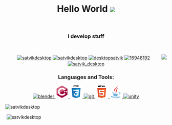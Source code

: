 <h1 align="center">Hello World <img src="https://github.com/TheDudeThatCode/TheDudeThatCode/blob/master/Assets/Hi.gif" width="29px"> </h1>
<p align="center">
 ‎ 
 ‎
 ‎
 ‎ 
 ‎
 ‎
</p>
<h3 align="center">I develop stuff</h3>
<p align="center">
 ‎ 
 ‎
 ‎
 ‎ 
 ‎
 ‎
</p>
<a href="mailto:satviksingh2304@gmail.com">
  <img align="right" src="https://img.shields.io/badge/Gmail-D14836?style=for-the-badge&logo=gmail&logoColor=white" />
</a>
  

<p align="center">
<a href="https://codepen.io/satvikdesktop" target="blank"><img align="center" src="https://raw.githubusercontent.com/rahuldkjain/github-profile-readme-generator/master/src/images/icons/Social/codepen.svg" alt="satvikdesktop" height="30" width="40" /></a>
<a href="https://dev.to/satvikdesktop" target="blank"><img align="center" src="https://cdn.jsdelivr.net/npm/simple-icons@3.0.1/icons/dev-dot-to.svg" alt="satvikdesktop" height="30" width="40" /></a>
<a href="https://twitter.com/desktopsatvik" target="blank"><img align="center" src="https://raw.githubusercontent.com/rahuldkjain/github-profile-readme-generator/master/src/images/icons/Social/twitter.svg" alt="desktopsatvik" height="30" width="40" /></a>
<a href="https://stackoverflow.com/users/16948192" target="blank"><img align="center" src="https://raw.githubusercontent.com/rahuldkjain/github-profile-readme-generator/master/src/images/icons/Social/stack-overflow.svg" alt="16948192" height="30" width="40" /></a>
<a href="https://instagram.com/satvik_desktop" target="blank"><img align="center" src="https://raw.githubusercontent.com/rahuldkjain/github-profile-readme-generator/master/src/images/icons/Social/instagram.svg" alt="satvik_desktop" height="30" width="40" /></a>
</p>

<h3 align="center">Languages and Tools:</h3>
<p align="center"> <a href="https://www.blender.org/" target="_blank"> <img src="https://download.blender.org/branding/community/blender_community_badge_white.svg" alt="blender" width="40" height="40"/> </a> <a href="https://www.w3schools.com/cpp/" target="_blank"> <img src="https://raw.githubusercontent.com/devicons/devicon/master/icons/cplusplus/cplusplus-original.svg" alt="cplusplus" width="40" height="40"/> </a> <a href="https://www.w3schools.com/css/" target="_blank"> <img src="https://raw.githubusercontent.com/devicons/devicon/master/icons/css3/css3-original-wordmark.svg" alt="css3" width="40" height="40"/> </a> <a href="https://git-scm.com/" target="_blank"> <img src="https://www.vectorlogo.zone/logos/git-scm/git-scm-icon.svg" alt="git" width="40" height="40"/> </a> <a href="https://www.w3.org/html/" target="_blank"> <img src="https://raw.githubusercontent.com/devicons/devicon/master/icons/html5/html5-original-wordmark.svg" alt="html5" width="40" height="40"/> </a> <a href="https://www.java.com" target="_blank"> <img src="https://raw.githubusercontent.com/devicons/devicon/master/icons/java/java-original.svg" alt="java" width="40" height="40"/> </a> <a href="https://unity.com/" target="_blank"> <img src="https://www.vectorlogo.zone/logos/unity3d/unity3d-icon.svg" alt="unity" width="40" height="40"/> </a> </p>

<p><img align="center" src="https://github-readme-stats.vercel.app/api/top-langs?username=satvikdesktop&theme=city_lights&show_icons=true&locale=en&layout=compact" alt="satvikdesktop" /></p>

<p>&nbsp;<img align="center" src="https://github-readme-stats.vercel.app/api?username=satvikdesktop&theme=city_lights&show_icons=true&locale=en" alt="satvikdesktop" /></p>


